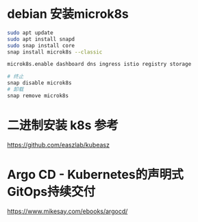 # debian 安装microk8s
~~~ bash
sudo apt update
sudo apt install snapd
sudo snap install core
snap install microk8s --classic

microk8s.enable dashboard dns ingress istio registry storage

# 终止
snap disable microk8s
# 卸载
snap remove microk8s
~~~


# 二进制安装 k8s 参考
https://github.com/easzlab/kubeasz

# Argo CD - Kubernetes的声明式GitOps持续交付
https://www.mikesay.com/ebooks/argocd/
